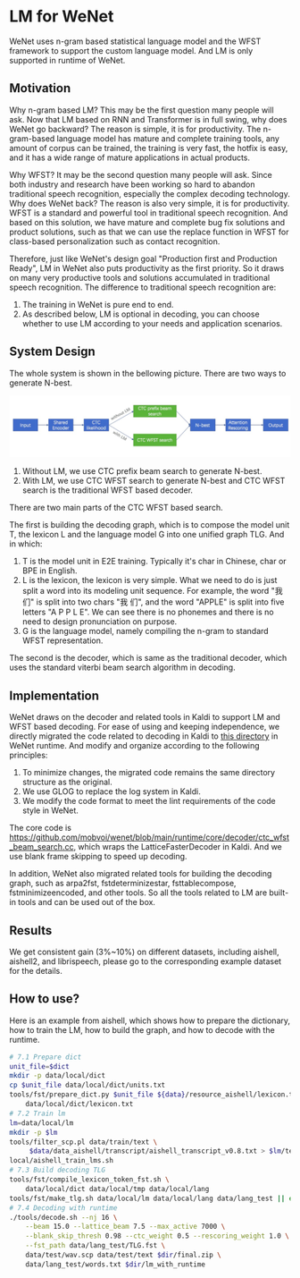 # LM for WeNet

WeNet uses n-gram based statistical language model and the WFST framework to support the custom language model.
And LM is only supported in runtime of WeNet.

## Motivation

Why n-gram based LM? This may be the first question many people will ask.
Now that LM based on RNN and Transformer is in full swing, why does WeNet go backward?
The reason is simple, it is for productivity.
The n-gram-based language model has mature and complete training tools,
any amount of corpus can be trained, the training is very fast, the hotfix is easy,
and it has a wide range of mature applications in actual products.

Why WFST? It may be the second question many people will ask.
Since both industry and research have been working so hard to abandon traditional speech recognition,
especially the complex decoding technology. Why does WeNet back?
The reason is also very simple, it is for productivity.
WFST is a standard and powerful tool in traditional speech recognition.
And based on this solution, we have mature and complete bug fix solutions and product solutions,
such as that we can use the replace function in WFST for class-based personalization such as contact recognition.

Therefore, just like WeNet's design goal "Production first and Production Ready",
LM in WeNet also puts productivity as the first priority.
So it draws on many very productive tools and solutions accumulated in traditional speech recognition.
The difference to traditional speech recognition are:

1. The training in WeNet is pure end to end.
2. As described below, LM is optional in decoding, you can choose whether to use LM according to your needs and application scenarios.


## System Design

The whole system is shown in the bellowing picture. There are two ways to generate N-best.

![LM System Design](./images/lm_system.png)

1. Without LM, we use CTC prefix beam search to generate N-best.
2. With LM, we use CTC WFST search to generate N-best and CTC WFST search is the traditional WFST based decoder.

There are two main parts of the CTC WFST based search.

The first is building the decoding graph, which is to compose the model unit T, the lexicon L and the language model G into one unified graph TLG. And in which:
1. T is the model unit in E2E training. Typically it's char in Chinese, char or BPE in English.
2. L is the lexicon, the lexicon is very simple. What we need to do is just split a word into its modeling unit sequence.
For example, the word "我们" is split into two chars "我 们", and the word "APPLE" is split into five letters "A P P L E".
We can see there is no phonemes and there is no need to design pronunciation on purpose.
3. G is the language model, namely compiling the n-gram to standard WFST representation.

The second is the decoder, which is same as the traditional decoder, which uses the standard viterbi beam search algorithm in decoding.

## Implementation

WeNet draws on the decoder and related tools in Kaldi to support LM and WFST based decoding.
For ease of using and keeping independence, we directly migrated the code related to decoding in Kaldi to [this directory](https://github.com/mobvoi/wenet/tree/main/runtime/core/kaldi) in WeNet runtime.
And modify and organize according to the following principles:
1. To minimize changes, the migrated code remains the same directory structure as the original.
2. We use GLOG to replace the log system in Kaldi.
3. We modify the code format to meet the lint requirements of the code style in WeNet.

The core code is https://github.com/mobvoi/wenet/blob/main/runtime/core/decoder/ctc_wfst_beam_search.cc,
which wraps the LatticeFasterDecoder in Kaldi.
And we use blank frame skipping to speed up decoding.

In addition, WeNet also migrated related tools for building the decoding graph,
such as arpa2fst, fstdeterminizestar, fsttablecompose, fstminimizeencoded, and other tools.
So all the tools related to LM are built-in tools and can be used out of the box.


## Results

We get consistent gain (3%~10%) on different datasets,
including aishell, aishell2, and librispeech,
please go to the corresponding example dataset for the details.

## How to use?

Here is an example from aishell, which shows how to prepare the dictionary, how to train the LM,
how to build the graph, and how to decode with the runtime.

``` sh
# 7.1 Prepare dict
unit_file=$dict
mkdir -p data/local/dict
cp $unit_file data/local/dict/units.txt
tools/fst/prepare_dict.py $unit_file ${data}/resource_aishell/lexicon.txt \
    data/local/dict/lexicon.txt
# 7.2 Train lm
lm=data/local/lm
mkdir -p $lm
tools/filter_scp.pl data/train/text \
     $data/data_aishell/transcript/aishell_transcript_v0.8.txt > $lm/text
local/aishell_train_lms.sh
# 7.3 Build decoding TLG
tools/fst/compile_lexicon_token_fst.sh \
    data/local/dict data/local/tmp data/local/lang
tools/fst/make_tlg.sh data/local/lm data/local/lang data/lang_test || exit 1;
# 7.4 Decoding with runtime
./tools/decode.sh --nj 16 \
    --beam 15.0 --lattice_beam 7.5 --max_active 7000 \
    --blank_skip_thresh 0.98 --ctc_weight 0.5 --rescoring_weight 1.0 \
    --fst_path data/lang_test/TLG.fst \
    data/test/wav.scp data/test/text $dir/final.zip \
    data/lang_test/words.txt $dir/lm_with_runtime
```
